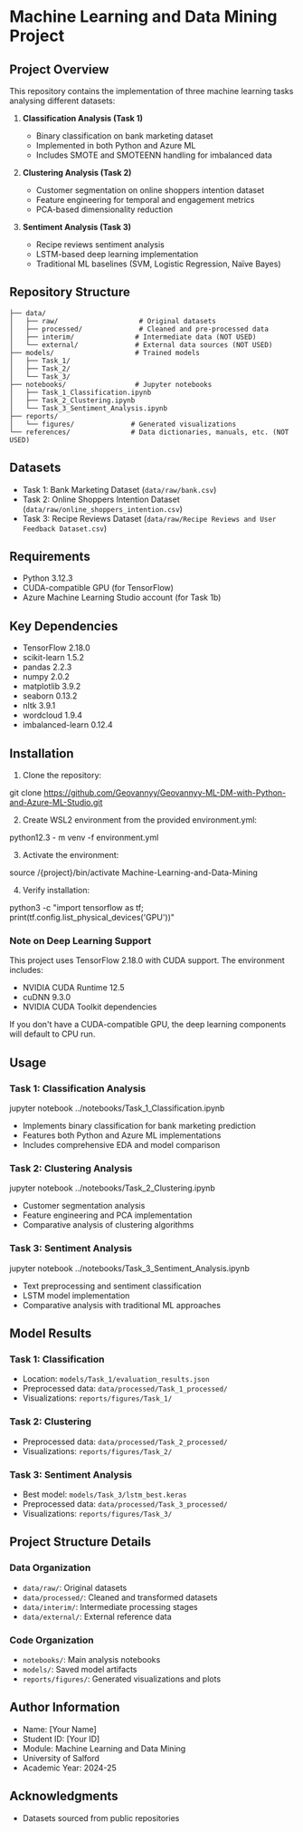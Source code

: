 # Machine Learning and Data Mining Project

## Project Overview
This repository contains the implementation of three machine learning tasks analysing different datasets:

1. **Classification Analysis (Task 1)**
   - Binary classification on bank marketing dataset
   - Implemented in both Python and Azure ML
   - Includes SMOTE and SMOTEENN handling for imbalanced data

2. **Clustering Analysis (Task 2)**
   - Customer segmentation on online shoppers intention dataset
   - Feature engineering for temporal and engagement metrics
   - PCA-based dimensionality reduction

3. **Sentiment Analysis (Task 3)**
   - Recipe reviews sentiment analysis
   - LSTM-based deep learning implementation
   - Traditional ML baselines (SVM, Logistic Regression, Naïve Bayes)

## Repository Structure
```
├── data/
│   ├── raw/                    # Original datasets
│   ├── processed/              # Cleaned and pre-processed data
│   ├── interim/               # Intermediate data (NOT USED)
│   └── external/              # External data sources (NOT USED)
├── models/                    # Trained models
│   ├── Task_1/
│   ├── Task_2/
│   └── Task_3/
├── notebooks/                 # Jupyter notebooks
│   ├── Task_1_Classification.ipynb
│   ├── Task_2_Clustering.ipynb
│   └── Task_3_Sentiment_Analysis.ipynb
├── reports/
│   └── figures/              # Generated visualizations
└── references/               # Data dictionaries, manuals, etc. (NOT USED)
```

## Datasets
- Task 1: Bank Marketing Dataset (`data/raw/bank.csv`)
- Task 2: Online Shoppers Intention Dataset (`data/raw/online_shoppers_intention.csv`)
- Task 3: Recipe Reviews Dataset (`data/raw/Recipe Reviews and User Feedback Dataset.csv`)

## Requirements
- Python 3.12.3
- CUDA-compatible GPU (for TensorFlow)
- Azure Machine Learning Studio account (for Task 1b)

## Key Dependencies
- TensorFlow 2.18.0
- scikit-learn 1.5.2
- pandas 2.2.3
- numpy 2.0.2
- matplotlib 3.9.2
- seaborn 0.13.2
- nltk 3.9.1
- wordcloud 1.9.4
- imbalanced-learn 0.12.4

## Installation

1. Clone the repository:

git clone https://github.com/Geovannyy/Geovannyy-ML-DM-with-Python-and-Azure-ML-Studio.git


2. Create WSL2 environment from the provided environment.yml:

python12.3 - m venv -f environment.yml

3. Activate the environment:

source /{project}/bin/activate Machine-Learning-and-Data-Mining


4. Verify installation:

python3 -c "import tensorflow as tf; print(tf.config.list_physical_devices('GPU'))"


### Note on Deep Learning Support
This project uses TensorFlow 2.18.0 with CUDA support. The environment includes:
- NVIDIA CUDA Runtime 12.5
- cuDNN 9.3.0
- NVIDIA CUDA Toolkit dependencies

If you don't have a CUDA-compatible GPU, the deep learning components will default to CPU run.

## Usage

### Task 1: Classification Analysis

jupyter notebook ../notebooks/Task_1_Classification.ipynb

- Implements binary classification for bank marketing prediction
- Features both Python and Azure ML implementations
- Includes comprehensive EDA and model comparison

### Task 2: Clustering Analysis

jupyter notebook ../notebooks/Task_2_Clustering.ipynb

- Customer segmentation analysis
- Feature engineering and PCA implementation
- Comparative analysis of clustering algorithms

### Task 3: Sentiment Analysis

jupyter notebook ../notebooks/Task_3_Sentiment_Analysis.ipynb

- Text preprocessing and sentiment classification
- LSTM model implementation
- Comparative analysis with traditional ML approaches

## Model Results

### Task 1: Classification
- Location: `models/Task_1/evaluation_results.json`
- Preprocessed data: `data/processed/Task_1_processed/`
- Visualizations: `reports/figures/Task_1/`

### Task 2: Clustering
- Preprocessed data: `data/processed/Task_2_processed/`
- Visualizations: `reports/figures/Task_2/`

### Task 3: Sentiment Analysis
- Best model: `models/Task_3/lstm_best.keras`
- Preprocessed data: `data/processed/Task_3_processed/`
- Visualizations: `reports/figures/Task_3/`

## Project Structure Details

### Data Organization
- `data/raw/`: Original datasets
- `data/processed/`: Cleaned and transformed datasets
- `data/interim/`: Intermediate processing stages
- `data/external/`: External reference data

### Code Organization
- `notebooks/`: Main analysis notebooks
- `models/`: Saved model artifacts
- `reports/figures/`: Generated visualizations and plots

## Author Information
- Name: [Your Name]
- Student ID: [Your ID]
- Module: Machine Learning and Data Mining
- University of Salford
- Academic Year: 2024-25

## Acknowledgments
- Datasets sourced from public repositories